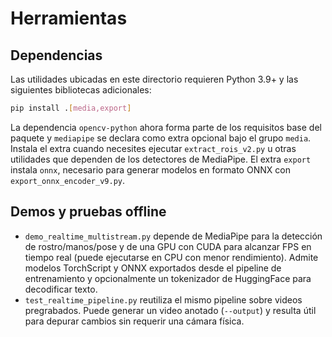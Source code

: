 # Herramientas

## Dependencias

Las utilidades ubicadas en este directorio requieren Python 3.9+ y las
siguientes bibliotecas adicionales:

```bash
pip install .[media,export]
```

La dependencia `opencv-python` ahora forma parte de los requisitos base del
paquete y `mediapipe` se declara como extra opcional bajo el grupo
`media`. Instala el extra cuando necesites ejecutar `extract_rois_v2.py` u
otras utilidades que dependen de los detectores de MediaPipe. El extra
`export` instala `onnx`, necesario para generar modelos en formato ONNX con
`export_onnx_encoder_v9.py`.

## Demos y pruebas offline

- `demo_realtime_multistream.py` depende de MediaPipe para la detección de rostro/manos/pose y de una GPU con CUDA para alcanzar FPS en tiempo real (puede ejecutarse en CPU con menor rendimiento). Admite modelos TorchScript y ONNX exportados desde el pipeline de entrenamiento y opcionalmente un tokenizador de HuggingFace para decodificar texto.
- `test_realtime_pipeline.py` reutiliza el mismo pipeline sobre videos pregrabados. Puede generar un video anotado (`--output`) y resulta útil para depurar cambios sin requerir una cámara física.
